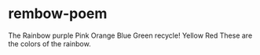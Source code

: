 # rembow-poem
The Rainbow
purple
Pink
Orange
Blue
Green
recycle!
Yellow
Red
These are the colors of the rainbow.
